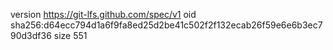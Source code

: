 version https://git-lfs.github.com/spec/v1
oid sha256:d64ecc794d1a6f9fa8ed25d2be41c502f2f132ecab26f59e6e6b3ec790d3df36
size 551
